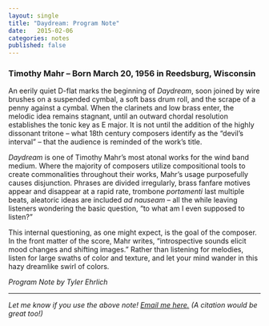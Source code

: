 ```yaml
---
layout: single
title: "Daydream: Program Note"
date:   2015-02-06
categories: notes
published: false
---
```

<h3>Timothy Mahr – Born March 20, 1956 in Reedsburg, Wisconsin</h3>

An eerily quiet D-flat marks the beginning of *Daydream*, soon joined by wire brushes on a suspended cymbal, a soft bass drum roll, and the scrape of a penny against a cymbal. When the clarinets and low brass enter, the melodic idea remains stagnant, until an outward chordal resolution establishes the tonic key as E major. It is not until the addition of the highly dissonant tritone – what 18th century composers identify as the “devil’s interval” – that the audience is reminded of the work’s title.

*Daydream* is one of Timothy Mahr’s most atonal works for the wind band medium. Where the majority of composers utilize compositional tools to create commonalities throughout their works, Mahr’s usage purposefully causes disjunction. Phrases are divided irregularly, brass fanfare motives appear and disappear at a rapid rate, trombone *portamenti* last multiple beats, aleatoric ideas are included *ad nauseam* – all the while leaving listeners wondering the basic question, “to what am I even supposed to listen?”

This internal questioning, as one might expect, is the goal of the composer. In the front matter of the score, Mahr writes, “introspective sounds elicit mood changes and shifting images.” Rather than listening for melodies, listen for large swaths of color and texture, and let your mind wander in this hazy dreamlike swirl of colors.

*Program Note by Tyler Ehrlich*

<hr />

*Let me know if you use the above note! <a href="mailto:tylerlehrlich@gmail.com">Email me here.</a> (A citation would be great too!)*
